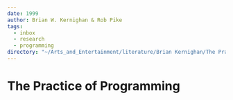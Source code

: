 ```yaml
---
date: 1999
author: Brian W. Kernighan & Rob Pike
tags:
  - inbox
  - research
  - programming
directory: "~/Arts_and_Entertainment/literature/Brian Kernighan/The Practice of Programming (2082)/"
---
```


# The Practice of Programming

